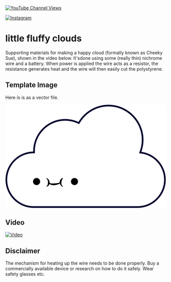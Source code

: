 [![YouTube Channel Views](https://img.shields.io/youtube/channel/views/UCz5BOU9J9pB_O0B8-rDjCWQ?label=YouTube&style=social)](https://www.youtube.com/channel/UCz5BOU9J9pB_O0B8-rDjCWQ)

[![Instagram](https://img.shields.io/badge/Instagram-E4405F?style=for-the-badge&logo=instagram&logoColor=white)](https://www.instagram.com/v_e_e_b/)

# little fluffy clouds

Supporting materials for making a happy cloud (formally known as Cheeky Sue), shown in the video below. It'sdone using some (really thin) nichrome wire and a battery. When power is applied the wire acts as a resistor, the resistance generates heat and the wire will then easily cut the polystyrene.

## Template Image

Here is is as a vector file.

![Happy Cloud](https://github.com/veebch/littlefluffyclouds/blob/main/cheekysue.svg?raw=true)

## Video

[![Video](https://img.youtube.com/vi/47cM1lvHEzI/maxresdefault.jpg)](https://www.youtube.com/watch?v=47cM1lvHEzI)

## Disclaimer

The mechanism for heating up the wire needs to be done properly. Buy a commercially available device or research on how to do it safely. Wear safety glasses etc.

